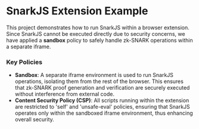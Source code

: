 # SnarkJS Extension Example

This project demonstrates how to run SnarkJS within a browser extension. Since SnarkJS cannot be executed directly due to security concerns, we have applied a **sandbox** policy to safely handle zk-SNARK operations within a separate iframe.

### Key Policies

- **Sandbox**: A separate iframe environment is used to run SnarkJS operations, isolating them from the rest of the browser. This ensures that zk-SNARK proof generation and verification are securely executed without interference from external code.
- **Content Security Policy (CSP)**: All scripts running within the extension are restricted to 'self' and 'unsafe-eval' policies, ensuring that SnarkJS operates only within the sandboxed iframe environment, thus enhancing overall security.
